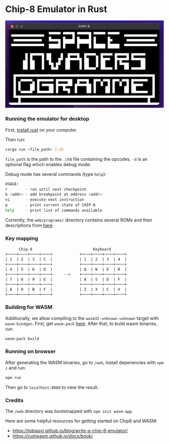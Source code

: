 # Chip-8 Emulator in Rust

<p align="center">
    <img src="https://raw.githubusercontent.com/sarckk/rust-chip8/master/docs/screenshot_desktop.png" alt="screenshot" />
</p>


### Running the emulator for desktop
First, [install rust](https://doc.rust-lang.org/book/ch01-01-installation.html) on your computer.

Then run:
```bash
cargo run <file_path> [-d]
```
`file_path` is the path to the `.ch8` file containing the opcodes.
`-d` is an optional flag which enables debug mode:

Debug mode has several commands (type `help`):

```bash
USAGE: 
r        - run until next checkpoint
b <addr> - add breakpoint at address <addr>
ni       - execute next instruction
p        - print current state of CHIP-8
help     - print list of commands available
```

Currently, the `web/programs/` directory contains several ROMs and their descriptions from [here](https://github.com/kripod/chip8-roms).

### Key mapping
```
      Chip-8                           Keyboard
+────+────+────+────+            +────+────+────+────+     
| 1  | 2  | 3  | C  |            | 1  | 2  | 3  | 4  |
+────+────+────+────+            +────+────+────+────+
| 4  | 5  | 6  | D  |            | Q  | W  | E  | R  |
+────+────+────+────+     -->    +────+────+────+────+    
| 7  | 8  | 9  | E  |            | A  | S  | D  | F  |
+────+────+────+────+            +────+────+────+────+
| A  | 0  | B  | F  |            | Z  | X  | C  | V  |
+────+────+────+────+            +────+────+────+────+
```

### Building for WASM
Additionally, we allow compiling to the `wasm32-unknown-unknown` target with `wasm-bindgen`. First, get `wasm-pack` [here](https://rustwasm.github.io/wasm-pack/installer/). After that, to build wasm binaries, run:

```bash
wasm-pack build
```

### Running on browser
After generating the WASM binaries, go to `/web`, install depenencies with `npm i` and run:

```bash
npm run
```

Then go to `localhost:8080` to view the result.

### Credits
The `/web` directory was bootstrapped with `npm init wasm-app`.

Here are some helpful resources for getting started on Chip8 and WASM:
- https://tobiasvl.github.io/blog/write-a-chip-8-emulator/
- https://rustwasm.github.io/docs/book/
